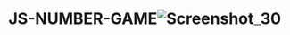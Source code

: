 # JS-NUMBER-GAME![Screenshot_30](https://user-images.githubusercontent.com/78963023/213972085-259feac2-efab-4fcb-8ffa-deb1a1023614.png)
